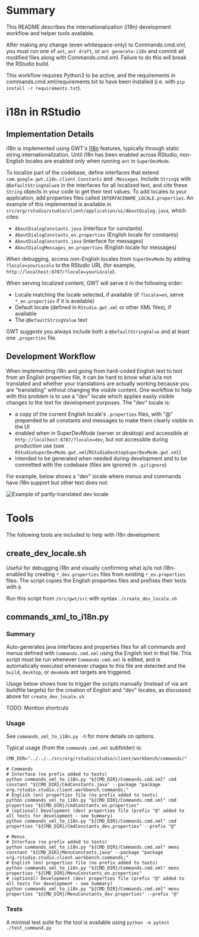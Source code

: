 # Summary

This README describes the internationalization (i18n) development workflow and helper tools available.

After making any change (even whitespace-only) to Commands.cmd.xml, you must run one of
`ant`, `ant draft`, or `ant generate-i18n` and commit all modified files along with Commands.cmd.xml.
Failure to do this will break the RStudio build.

This workflow requires Python3 to be active, and the requirements in commands.cmd.xml/requirements.txt
to have been installed (i.e. with `pip install -r requirements.txt`).

# i18n in RStudio

## Implementation Details

i18n is implemented using GWT's [i18n](http://www.gwtproject.org/doc/latest/DevGuideI18n.html) features, typically through static string internationalization.  Until i18n has been enabled across RStudio, non-English locales are enabled only when running `ant` in `SuperDevMode`.  

To localize part of the codebase, define interfaces that extend `com.google.gwt.i18n.client.Constants` and `.Messages`.  Include `String`s with `@DefaultStringValue`s in the interfaces for all localized text, and cite these `String` objects in your code to get their text values.  To add locales to your application, add properties files called `INTERFACENAME_LOCALE.properties`.  An example of this implemented is available in `src/org/rstudio/studio/client/application/ui/AboutDialog.java`, which cites:
* `AboutDialogConstants.java` (interface for constants)
* `AboutDialogConstants_en.properties` (English locale for constants)
* `AboutDialogConstants.java` (interface for messages)
* `AboutDialogMessages_en.properties` (English locale for messages)

When debugging, access non-English locales from `SuperDevMode` by adding `?locale=yourLocale` to the RStudio URL (for example, `http://localhost:8787/?locale=yourLocale`).

When serving localized content, GWT will serve it in the following order:
* Locale matching the locale selected, if available (if `?locale=en`, serve `*_en.properties` if it is available)
* Default locale (defined in `RStudio.gwt.xml` or other XML files), if available
* The `@DefaultStringValue` text

GWT suggests you always include both a `@DefaultStringValue` and at least one `.properties` file.

## Development Workflow 

When implementing i18n and going from hard-coded English text to text from an English properties file, it can be hard to know what is/is not translated and whether your translations are actually working because you are "translating" without changing the visible content.  One workflow to help with this problem is to use a "dev" locale which applies easily visible changes to the text for development purposes.  The "dev" locale is:
* a copy of the current English locale's `.properties` files, with "@" prepended to all constants and messages to make them clearly visible in the UI
* enabled when in SuperDevMode (server or desktop) and accessible at `http://localhost:8787/?locale=dev`, but not accessible during production use (see `RStudioSuperDevMode.gwt.xml`/`RStudioDesktopSuperDevMode.gwt.xml`)
* intended to be generated when needed during development and to be committed with the codebase (files are ignored in `.gitignore`)

For example, below shows a "dev" locale where menus and commands have i18n support but other text does not:

![Example of partly-translated dev locale](./rstudio-dev-locale-example.png)

# Tools

The following tools are included to help with i18n development:

## create_dev_locale.sh

Useful for debugging i18n and visually confirming what is/is not i18n-enabled by creating `*_dev.properties` files from
existing `*_en.properties` files.  The script copies the English properties files and prefixes their texts with `@`.

Run this script from `/src/gwt/src` with syntax `./create_dev_locale.sh`

## commands_xml_to_i18n.py

### Summary

Auto-generates java interfaces and properties files for all commands and menus defined with `Commands.cmd.xml` using 
the English text in that file.  This script must be run whenever `Commands.cmd.xml` is edited, and is automatically
executed whenever chages to this file are detected and the `build`, `desktop`, or `devmode` ant targets are triggered.

Usage below shows how to trigger the scripts manually (instead of via ant buildfile targets) for the creation of English
and "dev" locales, as discussed above for `create_dev_locale.sh`

TODO: Mention shortcuts

### Usage

See `commands_xml_to_i18n.py -h` for more details on options.

Typical usage (from the `commands.cmd.xml` subfolder) is:

```shell
CMD_DIR="../../../src/org/rstudio/studio/client/workbench/commands/"

# Commands
# Interface (no prefix added to texts)
python commands_xml_to_i18n.py "${CMD_DIR}/Commands.cmd.xml" cmd constant "${CMD_DIR}/CmdConstants.java" --package "package org.rstudio.studio.client.workbench.commands;"
# English (en) properties file (no prefix added to texts)
python commands_xml_to_i18n.py "${CMD_DIR}/Commands.cmd.xml" cmd properties "${CMD_DIR}/CmdConstants_en.properties"
# (optional) Development (dev) properties file (prefix "@" added to all texts for development - see Summary)
python commands_xml_to_i18n.py "${CMD_DIR}/Commands.cmd.xml" cmd properties "${CMD_DIR}/CmdConstants_dev.properties" --prefix "@"

# Menus
# Interface (no prefix added to texts)
python commands_xml_to_i18n.py "${CMD_DIR}/Commands.cmd.xml" menu constant "${CMD_DIR}/MenuConstants.java" --package "package org.rstudio.studio.client.workbench.commands;"
# English (en) properties file (no prefix added to texts)
python commands_xml_to_i18n.py "${CMD_DIR}/Commands.cmd.xml" menu properties "${CMD_DIR}/MenuConstants_en.properties"
# (optional) Development (dev) properties file (prefix "@" added to all texts for development - see Summary)
python commands_xml_to_i18n.py "${CMD_DIR}/Commands.cmd.xml" menu properties "${CMD_DIR}/MenuConstants_dev.properties" --prefix "@"
```

### Tests

A minimal test suite for the tool is available using `python -m pytest ./test_command.py`
